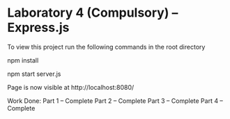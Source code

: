 # Laboratory 4 (Compulsory) – Express.js
To view this project run the following commands in the root directory

npm install

npm start server.js

Page is now visible at http://localhost:8080/

Work Done:
Part 1 – Complete
Part 2 – Complete
Part 3 – Complete
Part 4 – Complete
